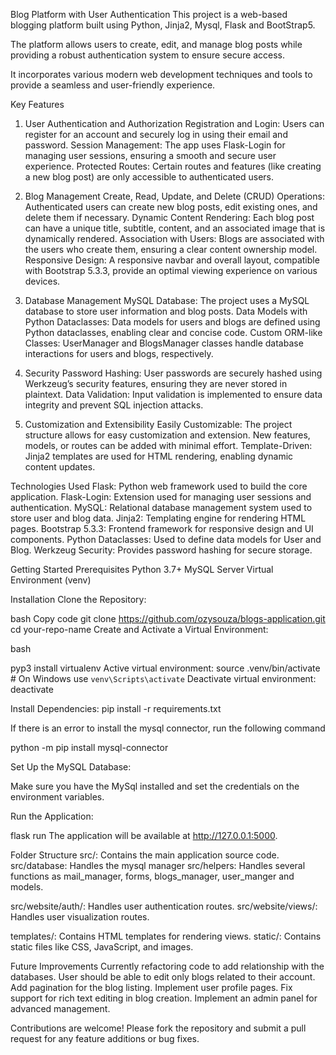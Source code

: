 Blog Platform with User Authentication
This project is a web-based blogging platform built using Python, Jinja2, Mysql, Flask and BootStrap5.

The platform allows users to create, edit, and manage blog posts while providing a robust authentication system to ensure secure access. 

It incorporates various modern web development techniques and tools to provide a seamless and user-friendly experience.

Key Features
1. User Authentication and Authorization
Registration and Login: Users can register for an account and securely log in using their email and password.
Session Management: The app uses Flask-Login for managing user sessions, ensuring a smooth and secure user experience.
Protected Routes: Certain routes and features (like creating a new blog post) are only accessible to authenticated users.

2. Blog Management
Create, Read, Update, and Delete (CRUD) Operations: Authenticated users can create new blog posts, edit existing ones, and delete them if necessary.
Dynamic Content Rendering: Each blog post can have a unique title, subtitle, content, and an associated image that is dynamically rendered.
Association with Users: Blogs are associated with the users who create them, ensuring a clear content ownership model.
Responsive Design: A responsive navbar and overall layout, compatible with Bootstrap 5.3.3, provide an optimal viewing experience on various devices.

3. Database Management
MySQL Database: The project uses a MySQL database to store user information and blog posts.
Data Models with Python Dataclasses: Data models for users and blogs are defined using Python dataclasses, enabling clear and concise code.
Custom ORM-like Classes: UserManager and BlogsManager classes handle database interactions for users and blogs, respectively.

4. Security
Password Hashing: User passwords are securely hashed using Werkzeug’s security features, ensuring they are never stored in plaintext.
Data Validation: Input validation is implemented to ensure data integrity and prevent SQL injection attacks.

5. Customization and Extensibility
Easily Customizable: The project structure allows for easy customization and extension. New features, models, or routes can be added with minimal effort.
Template-Driven: Jinja2 templates are used for HTML rendering, enabling dynamic content updates.

Technologies Used
Flask: Python web framework used to build the core application.
Flask-Login: Extension used for managing user sessions and authentication.
MySQL: Relational database management system used to store user and blog data.
Jinja2: Templating engine for rendering HTML pages.
Bootstrap 5.3.3: Frontend framework for responsive design and UI components.
Python Dataclasses: Used to define data models for User and Blog.
Werkzeug Security: Provides password hashing for secure storage.

Getting Started
Prerequisites
Python 3.7+
MySQL Server
Virtual Environment (venv)

Installation
Clone the Repository:

bash
Copy code
git clone https://github.com/ozysouza/blogs-application.git
cd your-repo-name
Create and Activate a Virtual Environment:

bash

pyp3 install virtualenv
Active virtual environment: source .venv/bin/activate  # On Windows use `venv\Scripts\activate`
Deactivate virtual environment: deactivate

Install Dependencies:
pip install -r requirements.txt

If there is an error to install the mysql connector, run the following command

python -m pip install mysql-connector 

Set Up the MySQL Database:

Make sure you have the MySql installed and set the credentials on the environment variables.

Run the Application:

flask run
The application will be available at http://127.0.0.1:5000.

Folder Structure
src/: Contains the main application source code.
src/database: Handles the mysql manager
src/helpers: Handles several functions as mail_manager, forms, blogs_manager, user_manger and models.

src/website/auth/: Handles user authentication routes.
src/website/views/: Handles user visualization routes.

templates/: Contains HTML templates for rendering views.
static/: Contains static files like CSS, JavaScript, and images.

Future Improvements
Currently refactoring code to add relationship with the databases.
User should be able to edit only blogs related to their account.
Add pagination for the blog listing.
Implement user profile pages.
Fix support for rich text editing in blog creation.
Implement an admin panel for advanced management.

Contributions are welcome! Please fork the repository and submit a pull request for any feature additions or bug fixes.
